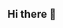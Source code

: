 ## Hi there 👋

<!--
**ASWINI-MALE/ASWINI-MALE** is a ✨ _special_ ✨ repository because its `README.md` (this file) appears on your GitHub profile.

Here are some ideas to get you started:

- 🔭 I’m currently working on learning new technologies.
- 🌱 I’m currently learning java.
- 📫 How to reach me: https://www.linkedin.com/in/aswini-male-860702260/
- 😄 Pronouns: she/her
- ⚡ Fun fact: I like listening to music.
-->
